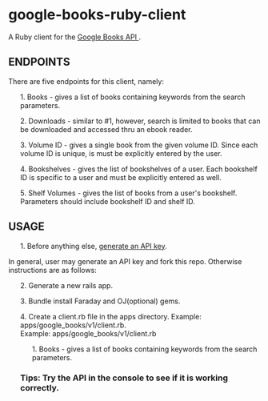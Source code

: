 # google-books-ruby-client

A Ruby client for the <a href='https://developers.google.com/books/docs/overview'> Google Books API <a>.
  
<h2>ENDPOINTS</h2>
There are five endpoints for this client, namely:
  <ul>1. Books - gives a list of books containing keywords from the search parameters.</ul>
  <ul>2. Downloads - similar to #1, however, search is limited to books that can be downloaded and accessed thru an ebook reader.</ul>
  <ul>3. Volume ID - gives a single book from the given volume ID. Since each volume ID is unique, is must be explicitly entered by the user.</ul>
  <ul>4. Bookshelves - gives the list of bookshelves of a user. Each bookshelf ID is specific to a user and must be explicitly entered as well.</ul>
  <ul>5. Shelf Volumes - gives the list of books from a user's bookshelf. Parameters should include bookshelf ID and shelf ID.</ul>
  
<h2>USAGE</h2>
<ul>1. Before anything else, <a href='https://cloud.google.com/docs/authentication/api-keys?visit_id=637652443905382742-2139937274&rd=1'> generate an API key<a>.</ul>
In general, user may generate an API key and fork this repo. Otherwise instructions are as follows:   
<ul>2. Generate a new rails app.</ul>
<ul>3. Bundle install Faraday and OJ(optional) gems.</ul>
<ul>4. Create a client.rb file in the apps directory. Example: apps/google_books/v1/client.rb. 
  <div> Example: apps/google_books/v1/client.rb</div
</ul>
<ul>1. Books - gives a list of books containing keywords from the search parameters.</ul>

<h3>Tips: Try the API in the console to see if it is working correctly. </h3>

